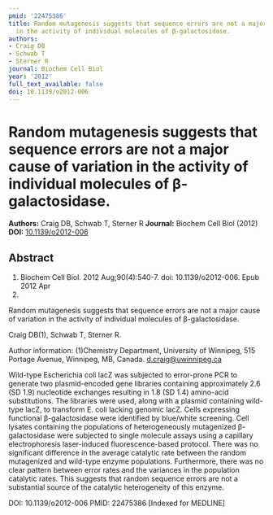 ```yaml
---
pmid: '22475386'
title: Random mutagenesis suggests that sequence errors are not a major cause of variation
  in the activity of individual molecules of β-galactosidase.
authors:
- Craig DB
- Schwab T
- Sterner R
journal: Biochem Cell Biol
year: '2012'
full_text_available: false
doi: 10.1139/o2012-006
---
```


# Random mutagenesis suggests that sequence errors are not a major cause of variation in the activity of individual molecules of β-galactosidase.
**Authors:** Craig DB, Schwab T, Sterner R
**Journal:** Biochem Cell Biol (2012)
**DOI:** [10.1139/o2012-006](https://doi.org/10.1139/o2012-006)

## Abstract

1. Biochem Cell Biol. 2012 Aug;90(4):540-7. doi: 10.1139/o2012-006. Epub 2012 Apr
 4.

Random mutagenesis suggests that sequence errors are not a major cause of 
variation in the activity of individual molecules of β-galactosidase.

Craig DB(1), Schwab T, Sterner R.

Author information:
(1)Chemistry Department, University of Winnipeg, 515 Portage Avenue, Winnipeg, 
MB, Canada. d.craig@uwinnipeg.ca

Wild-type Escherichia coli lacZ was subjected to error-prone PCR to generate two 
plasmid-encoded gene libraries containing approximately 2.6 (SD 1.9) nucleotide 
exchanges resulting in 1.8 (SD 1.4) amino-acid substitutions. The libraries were 
used, along with a plasmid containing wild-type lacZ, to transform E. coli 
lacking genomic lacZ. Cells expressing functional β-galactosidase were 
identified by blue/white screening. Cell lysates containing the populations of 
heterogeneously mutagenized β-galactosidase were subjected to single molecule 
assays using a capillary electrophoresis laser-induced fluorescence-based 
protocol. There was no significant difference in the average catalytic rate 
between the random mutagenized and wild-type enzyme populations. Furthermore, 
there was no clear pattern between error rates and the variances in the 
population catalytic rates. This suggests that random sequence errors are not a 
substantial source of the catalytic heterogeneity of this enzyme.

DOI: 10.1139/o2012-006
PMID: 22475386 [Indexed for MEDLINE]
